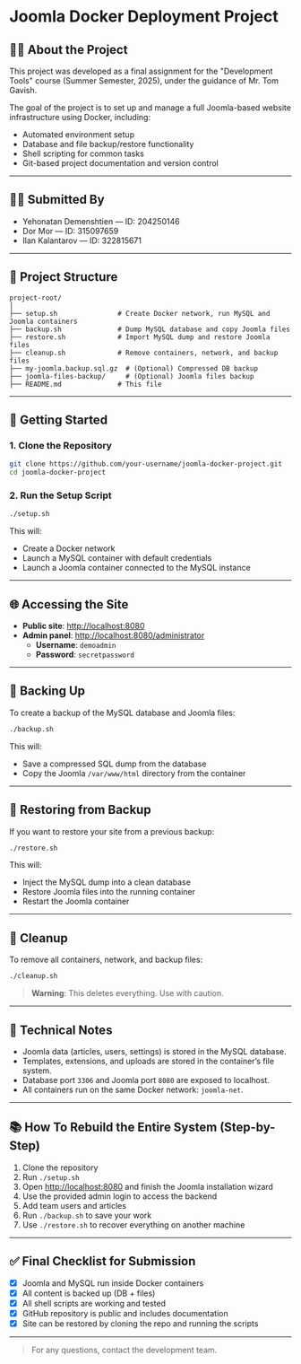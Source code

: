 # Joomla Docker Deployment Project

## 🧑‍🏫 About the Project

This project was developed as a final assignment for the "Development Tools" course (Summer Semester, 2025), under the guidance of Mr. Tom Gavish.

The goal of the project is to set up and manage a full Joomla-based website infrastructure using Docker, including:

- Automated environment setup
- Database and file backup/restore functionality
- Shell scripting for common tasks
- Git-based project documentation and version control

---

## 🧑‍💻 Submitted By

- Yehonatan Demenshtien — ID: 204250146
- Dor Mor — ID: 315097659
- Ilan Kalantarov — ID: 322815671

---

## 🧰 Project Structure

```
project-root/
│
├── setup.sh               # Create Docker network, run MySQL and Joomla containers
├── backup.sh              # Dump MySQL database and copy Joomla files
├── restore.sh             # Import MySQL dump and restore Joomla files
├── cleanup.sh             # Remove containers, network, and backup files
├── my-joomla.backup.sql.gz  # (Optional) Compressed DB backup
├── joomla-files-backup/     # (Optional) Joomla files backup
├── README.md              # This file
```

---

## 🚀 Getting Started

### 1. Clone the Repository

```bash
git clone https://github.com/your-username/joomla-docker-project.git
cd joomla-docker-project
```

### 2. Run the Setup Script

```bash
./setup.sh
```

This will:
- Create a Docker network
- Launch a MySQL container with default credentials
- Launch a Joomla container connected to the MySQL instance

---

## 🌐 Accessing the Site

- **Public site**: [http://localhost:8080](http://localhost:8080)  
- **Admin panel**: [http://localhost:8080/administrator](http://localhost:8080/administrator)  
  - **Username**: `demoadmin`  
  - **Password**: `secretpassword`  

---

## 💾 Backing Up

To create a backup of the MySQL database and Joomla files:

```bash
./backup.sh
```

This will:
- Save a compressed SQL dump from the database
- Copy the Joomla `/var/www/html` directory from the container

---

## 🔁 Restoring from Backup

If you want to restore your site from a previous backup:

```bash
./restore.sh
```

This will:
- Inject the MySQL dump into a clean database
- Restore Joomla files into the running container
- Restart the Joomla container

---

## 🧹 Cleanup

To remove all containers, network, and backup files:

```bash
./cleanup.sh
```

> **Warning**: This deletes everything. Use with caution.

---

## 📌 Technical Notes

- Joomla data (articles, users, settings) is stored in the MySQL database.
- Templates, extensions, and uploads are stored in the container’s file system.
- Database port `3306` and Joomla port `8080` are exposed to localhost.
- All containers run on the same Docker network: `joomla-net`.

---

## 📚 How To Rebuild the Entire System (Step-by-Step)

1. Clone the repository
2. Run `./setup.sh`
3. Open [http://localhost:8080](http://localhost:8080) and finish the Joomla installation wizard
4. Use the provided admin login to access the backend
5. Add team users and articles
6. Run `./backup.sh` to save your work
7. Use `./restore.sh` to recover everything on another machine

---

## ✅ Final Checklist for Submission

- [x] Joomla and MySQL run inside Docker containers
- [x] All content is backed up (DB + files)
- [x] All shell scripts are working and tested
- [x] GitHub repository is public and includes documentation
- [x] Site can be restored by cloning the repo and running the scripts

---

> For any questions, contact the development team.
